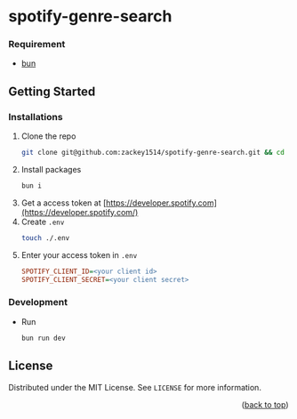 # spotify-genre-search

### Requirement

- [bun](https://bun.sh/docs/installation)

## Getting Started

### Installations

1. Clone the repo
   ```bash
   git clone git@github.com:zackey1514/spotify-genre-search.git && cd spotify-genre-search
   ```
1. Install packages
   ```bash
   bun i
   ```
1. Get a access token at [https://developer.spotify.com](https://developer.spotify.com/)
1. Create `.env`
   ```bash
   touch ./.env
   ```
1. Enter your access token in `.env`
   ```ini
   SPOTIFY_CLIENT_ID=<your client id>
   SPOTIFY_CLIENT_SECRET=<your client secret>
   ```

### Development

- Run
  ```bash
  bun run dev
  ```

## License

Distributed under the MIT License. See `LICENSE` for more information.

<p align="right">(<a href="#readme-top">back to top</a>)</p>
